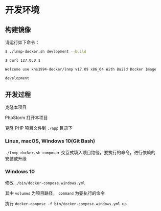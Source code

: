 # 开发环境

## 构建镜像

请运行如下命令：

```bash
$ ./lnmp-docker.sh devlopment --build

$ curl 127.0.0.1

Welcome use khs1994-docker/lnmp v17.09 x86_64 With Build Docker Image

development

```

## 开发过程

克隆本项目

PhpStorm 打开本项目

克隆 PHP 项目文件到 `./app` 目录下

### Linux, macOS, Windows 10(Git Bash)

`./lnmp-docker.sh composer` 交互式填入项目路径，要执行的命令，进行依赖的安装或升级

### Windows 10

修改 `./bin/docker-compose.windows.yml`

其中 `volumes` 为项目路径， `command` 为要执行的命令

执行 `docker-compose -f bin/docker-compose.windows.yml up`
